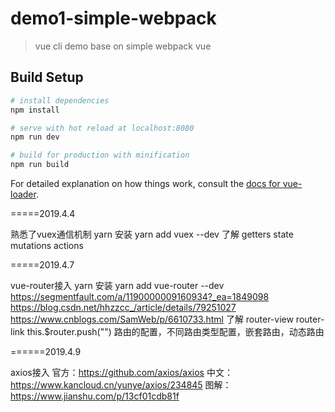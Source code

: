 # demo1-simple-webpack

> vue cli demo base on simple webpack vue

## Build Setup

``` bash
# install dependencies
npm install

# serve with hot reload at localhost:8080
npm run dev

# build for production with minification
npm run build
```

For detailed explanation on how things work, consult the [docs for vue-loader](http://vuejs.github.io/vue-loader).



=====2019.4.4

熟悉了vuex通信机制
yarn 安装 yarn add vuex --dev
了解
getters
state
mutations
actions

=====2019.4.7

vue-router接入
yarn 安装 yarn add vue-router --dev
https://segmentfault.com/a/1190000009160934?_ea=1849098
https://blog.csdn.net/hhzzcc_/article/details/79251027
https://www.cnblogs.com/SamWeb/p/6610733.html
了解
router-view
router-link
this.$router.push("")
路由的配置，不同路由类型配置，嵌套路由，动态路由


======2019.4.9

axios接入
官方：https://github.com/axios/axios 
中文：https://www.kancloud.cn/yunye/axios/234845
图解：https://www.jianshu.com/p/13cf01cdb81f

